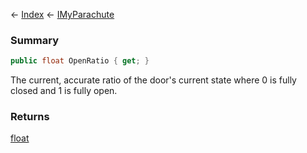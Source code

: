 ← [Index](Api-Index) ← [IMyParachute](SpaceEngineers.Game.ModAPI.Ingame.IMyParachute)

### Summary

```csharp
public float OpenRatio { get; }
```

The current, accurate ratio of the door's current state where 0 is fully closed and 1 is fully open.

### Returns

[float](System.Single)

